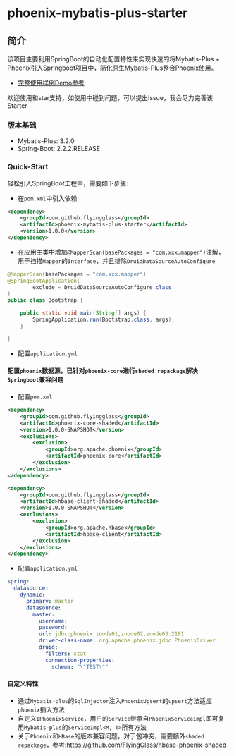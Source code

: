 # phoenix-mybatis-plus-starter

## 简介
该项目主要利用SpringBoot的自动化配置特性来实现快速的将Mybatis-Plus + Phoenix引入Springboot项目中，简化原生Mybatis-Plus整合Phoenix使用。

- [完整使用样例Demo参考](https://github.com/FlyingGlass/mybatis-plus-starter-demo)

欢迎使用和star支持，如使用中碰到问题，可以提出Issue，我会尽力完善该Starter

### 版本基础
- Mybatis-Plus: 3.2.0
- Spring-Boot: 2.2.2.RELEASE

### Quick-Start

轻松引入SpringBoot工程中，需要如下步骤:

- 在`pom.xml`中引入依赖:
```xml
<dependency>
    <groupId>com.github.flyingglass</groupId>
    <artifactId>phoenix-mybatis-plus-starter</artifactId>
    <version>1.0.0</version>
</dependency>
```

- 在应用主类中增加`@MapperScan(basePackages = "com.xxx.mapper")`注解，用于扫描`Mapper`的`Interface`，并且排除`DruidDataSourceAutoConfigure`

```java
@MapperScan(basePackages = "com.xxx.mapper")
@SpringBootApplication(
        exclude = DruidDataSourceAutoConfigure.class
)
public class Bootstrap {

    public static void main(String[] args) {
        SpringApplication.run(Bootstrap.class, args);
    }

}
```

- 配置`application.yml`


#### 配置`phoenix`数据源，已针对`phoenix-core`进行`shaded repackage`解决`Springboot`兼容问题
- 配置`pom.xml`
```xml
<dependency>
    <groupId>com.github.flyingglass</groupId>
    <artifactId>phoenix-core-shaded</artifactId>
    <version>1.0.0-SNAPSHOT</version>
    <exclusions>
        <exclusion>
            <groupId>org.apache.phoenix</groupId>
            <artifactId>phoenix-core</artifactId>
        </exclusion>
    </exclusions>
</dependency>

<dependency>
    <groupId>com.github.flyingglass</groupId>
    <artifactId>hbase-client-shaded</artifactId>
    <version>1.0.0-SNAPSHOT</version>
    <exclusions>
        <exclusion>
            <groupId>org.apache.hbase</groupId>
            <artifactId>hbase-client</artifactId>
        </exclusion>
    </exclusions>
</dependency>
```

- 配置`application.yml`
```yml
spring:
  datasource:
    dynamic:
      primary: master
      datasource:
        master:
          username:
          password:
          url: jdbc:phoenix:znode01,znode02,znode03:2181
          driver-class-name: org.apache.phoenix.jdbc.PhoenixDriver
          druid:
            filters: stat
            connection-properties:
              schema: "\"TEST\""
```

#### 自定义特性
- 通过`Mybatis-plus`的`SqlInjector`注入`PhoenixUpsert`的`upsert`方法适应`phoenix`插入方法
- 自定义`IPhoenixService`，用户的`Service`继承自`PhoenixServiceImpl`即可复用`Mybatis-plus`的`ServiceImpl<M, T>`所有方法
- 关于`Phoenix`和`HBase`的版本兼容问题，对于包冲突，需要额外`shaded repackage`，参考:https://github.com/FlyingGlass/hbase-phoenix-shaded
